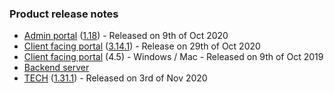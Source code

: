### Product release notes
* [Admin portal](/release-notes/admin) ([1.18](/release-notes/admin/v1.18.1)) - Released on 9th of Oct 2020
* [Client facing portal](/release-notes/portal) ([3.14.1](/release-notes/portal/v3.14)) - Release on 29th of Oct 2020
* [Client facing portal](https://help.deskdirector.com/article/4uzjpwaiou) (4.5) - Windows / Mac - Released on 9th of Oct 2019
* [Backend server](https://help.deskdirector.com/article/5ml4ieesph-server-changelog)
* [TECH](/release-notes/tech) ([1.31.1](/release-notes/tech/v1.31)) - Released on 3rd of Nov 2020

